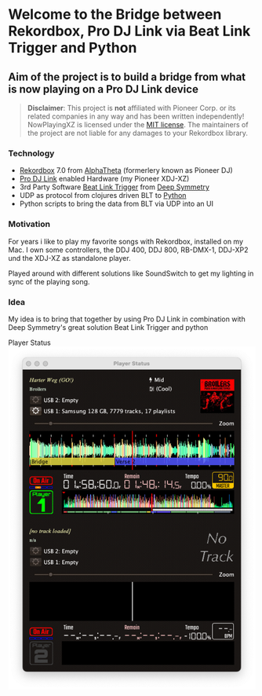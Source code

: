 # Welcome to the Bridge between Rekordbox, Pro DJ Link via Beat Link Trigger and Python

## Aim of the project is to build a bridge from what is now playing on a Pro DJ Link device

> **Disclaimer**: This project is **not** affiliated with Pioneer Corp. or its related companies
in any way and has been written independently! NowPlayingXZ is licensed under the
[MIT license][license-link]. The maintainers of the project are not liable for any damages to your Rekordbox library.

### Technology

- [Rekordbox](http://rekordbox.com) 7.0 from [AlphaTheta](http://http://alphatheta.com/) (formerlery known as Pioneer DJ)
- [Pro DJ Link](https://support.pioneerdj.com/hc/en-us/articles/4405902925593-What-is-the-PRO-DJ-LINK-function) enabled Hardware (my Pioneer XDJ-XZ)
- 3rd Party Software [Beat Link Trigger](https://github.com/Deep-Symmetry/beat-link-trigger) from [Deep Symmetry](https://deepsymmetry.org)
- UDP as protocol from clojures driven BLT to [Python](python.org)
- Python scripts to bring the data from BLT via UDP into an UI

### Motivation

For years i like to play my favorite songs with Rekordbox, installed on my Mac.
I own some controllers, the DDJ 400, DDJ 800, RB-DMX-1, DDJ-XP2 und the XDJ-XZ as standalone player.  

Played around with different solutions like SoundSwitch to get my lighting in sync of the playing song.

### Idea

My idea is to bring that together by using Pro DJ Link in combination with Deep Symmetry's great solution Beat Link Trigger and python

Player Status ![Player Status][id]

[id]: img/played_displayed_via_blt.png

[license-link]: https://github.com/hfanieng/nowplaying_rb_blt_udp/blob/main/LICENSE
